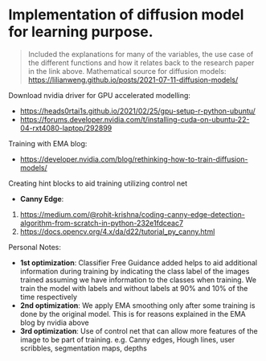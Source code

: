 # Implementation of diffusion model for learning purpose. 

> Included the explanations for many of the variables, the use case of the different functions and how it relates back to the research paper in the link above.
Mathematical source for diffusion models: https://lilianweng.github.io/posts/2021-07-11-diffusion-models/

Download nvidia driver for GPU accelerated modelling: 
* https://heads0rtai1s.github.io/2021/02/25/gpu-setup-r-python-ubuntu/
* https://forums.developer.nvidia.com/t/installing-cuda-on-ubuntu-22-04-rxt4080-laptop/292899

Training with EMA blog:
* https://developer.nvidia.com/blog/rethinking-how-to-train-diffusion-models/

Creating hint blocks to aid training utilizing control net
* **Canny Edge**: 
1. https://medium.com/@rohit-krishna/coding-canny-edge-detection-algorithm-from-scratch-in-python-232e1fdceac7
2. https://docs.opencv.org/4.x/da/d22/tutorial_py_canny.html

Personal Notes:
* **1st optimization**: Classifier Free Guidance added helps to aid additional information during training by indicating the class label of the images trained assuming we have information to the classes when training. We train the model with labels and without labels at 90% and 10% of the time respectively
* **2nd optimization**: We apply EMA smoothing only after some training is done by the original model. This is for reasons explained in the EMA blog by nvidia above
* **3rd optimization**: Use of control net that can allow more features of the image to be part of training. e.g. Canny edges, Hough lines, user scribbles, segmentation maps, depths



